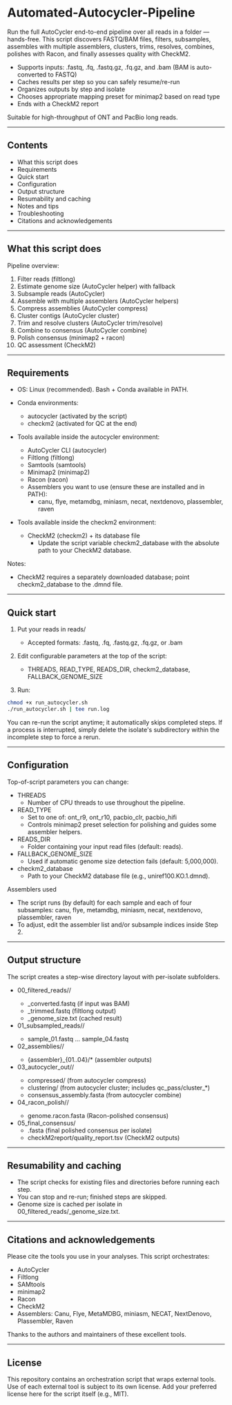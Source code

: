 # Automated-Autocycler-Pipeline
Run the full AutoCycler end-to-end pipeline over all reads in a folder — hands-free. This script discovers FASTQ/BAM files, filters, subsamples, assembles with multiple assemblers, clusters, trims, resolves, combines, polishes with Racon, and finally assesses quality with CheckM2.

- Supports inputs: .fastq, .fq, .fastq.gz, .fq.gz, and .bam (BAM is auto-converted to FASTQ)
- Caches results per step so you can safely resume/re-run
- Organizes outputs by step and isolate
- Chooses appropriate mapping preset for minimap2 based on read type
- Ends with a CheckM2 report

Suitable for high-throughput of ONT and PacBio long reads.

---

## Contents
- What this script does
- Requirements
- Quick start
- Configuration
- Output structure
- Resumability and caching
- Notes and tips
- Troubleshooting
- Citations and acknowledgements

---

## What this script does

Pipeline overview:
1) Filter reads (filtlong)  
2) Estimate genome size (AutoCycler helper) with fallback  
3) Subsample reads (AutoCycler)  
4) Assemble with multiple assemblers (AutoCycler helpers)  
5) Compress assemblies (AutoCycler compress)  
6) Cluster contigs (AutoCycler cluster)  
7) Trim and resolve clusters (AutoCycler trim/resolve)  
8) Combine to consensus (AutoCycler combine)  
9) Polish consensus (minimap2 + racon)  
10) QC assessment (CheckM2)

---

## Requirements

- OS: Linux (recommended). Bash + Conda available in PATH.
- Conda environments:
  - autocycler (activated by the script)
  - checkm2 (activated for QC at the end)

- Tools available inside the autocycler environment:
  - AutoCycler CLI (autocycler)
  - Filtlong (filtlong)
  - Samtools (samtools)
  - Minimap2 (minimap2)
  - Racon (racon)
  - Assemblers you want to use (ensure these are installed and in PATH):
    - canu, flye, metamdbg, miniasm, necat, nextdenovo, plassembler, raven

- Tools available inside the checkm2 environment:
  - CheckM2 (checkm2) + its database file
    - Update the script variable checkm2_database with the absolute path to your CheckM2 database.

Notes:
- CheckM2 requires a separately downloaded database; point checkm2_database to the .dmnd file.

---

## Quick start

1) Put your reads in reads/  
   - Accepted formats: .fastq, .fq, .fastq.gz, .fq.gz, or .bam

2) Edit configurable parameters at the top of the script:
   - THREADS, READ_TYPE, READS_DIR, checkm2_database, FALLBACK_GENOME_SIZE

3) Run:
```bash
chmod +x run_autocycler.sh
./run_autocycler.sh | tee run.log
```

You can re-run the script anytime; it automatically skips completed steps. If a process is interrupted, simply delete the isolate's subdirectory within the incomplete step to force a rerun.

---

## Configuration

Top-of-script parameters you can change:

- THREADS
  - Number of CPU threads to use throughout the pipeline.
- READ_TYPE
  - Set to one of: ont_r9, ont_r10, pacbio_clr, pacbio_hifi
  - Controls minimap2 preset selection for polishing and guides some assembler helpers.
- READS_DIR
  - Folder containing your input read files (default: reads).
- FALLBACK_GENOME_SIZE
  - Used if automatic genome size detection fails (default: 5,000,000).
- checkm2_database
  - Path to your CheckM2 database file (e.g., uniref100.KO.1.dmnd).

Assemblers used
- The script runs (by default) for each sample and each of four subsamples: canu, flye, metamdbg, miniasm, necat, nextdenovo, plassembler, raven
- To adjust, edit the assembler list and/or subsample indices inside Step 2.

---

## Output structure

The script creates a step-wise directory layout with per-isolate subfolders.

- 00_filtered_reads/<sample>/
  - <sample>_converted.fastq (if input was BAM)
  - <sample>_trimmed.fastq (filtlong output)
  - <sample>_genome_size.txt (cached result)
- 01_subsampled_reads/<sample>/
  - sample_01.fastq ... sample_04.fastq
- 02_assemblies/<sample>/
  - {assembler}_{01..04}/* (assembler outputs)
- 03_autocycler_out/<sample>/
  - compressed/ (from autocycler compress)
  - clustering/ (from autocycler cluster; includes qc_pass/cluster_*)
  - consensus_assembly.fasta (from autocycler combine)
- 04_racon_polish/<sample>/
  - genome.racon.fasta (Racon-polished consensus)
- 05_final_consensus/
  - <sample>.fasta (final polished consensus per isolate)
  - checkM2report/quality_report.tsv (CheckM2 outputs)

---

## Resumability and caching

- The script checks for existing files and directories before running each step.
- You can stop and re-run; finished steps are skipped.
- Genome size is cached per isolate in 00_filtered_reads/<sample>_genome_size.txt.

---


## Citations and acknowledgements

Please cite the tools you use in your analyses. This script orchestrates:

- AutoCycler
- Filtlong
- SAMtools
- minimap2
- Racon
- CheckM2
- Assemblers: Canu, Flye, MetaMDBG, miniasm, NECAT, NextDenovo, Plassembler, Raven

Thanks to the authors and maintainers of these excellent tools.

---

## License

This repository contains an orchestration script that wraps external tools. Use of each external tool is subject to its own license. Add your preferred license here for the script itself (e.g., MIT).
